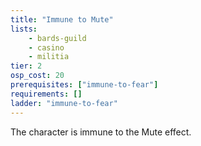 ```yaml
---
title: "Immune to Mute"
lists:
    - bards-guild
    - casino
    - militia
tier: 2
osp_cost: 20
prerequisites: ["immune-to-fear"]
requirements: []
ladder: "immune-to-fear"
---
```

The character is immune to the Mute effect.